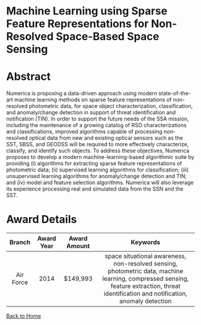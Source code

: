 
Machine Learning using Sparse Feature Representations for Non-Resolved Space-Based Space Sensing
================================================================================================

# Abstract


Numerica is proposing a data-driven approach using modern state-of-the-art machine learning methods on sparse feature representations of non-resolved photometric data, for space object characterization, classification, and anomaly/change detection in support of threat identification and notification (TIN). In order to support the future needs of the SSA mission, including the maintenance of a growing catalog of RSO characterizations and classifications, improved algorithms capable of processing non-resolved optical data from new and existing optical sensors such as the SST, SBSS, and GEODSS will be required to more effectively characterize, classify, and identify such objects. To address these objectives, Numerica proposes to develop a modern machine-learning-based algorithmic suite by providing (i) algorithms for extracting sparse feature representations of photometric data; (ii) supervised learning algorithms for classification; (iii) unsupervised learning algorithms for anomaly/change detection and TIN; and (iv) model and feature selection algorithms. Numerica will also leverage its experience processing real and simulated data from the SSN and the SST.  

# Award Details

|Branch|Award Year|Award Amount|Keywords|
| :---: | :---: | :---: | :---: |
|Air Force|2014|$149,993|space situational awareness, non-resolved sensing, photometric data, machine learning, compressed sensing, feature extraction, threat identification and notification, anomaly detection|
  
  


[Back to Home](https://github.com/chrischow/dod_sbir_awards#1346)